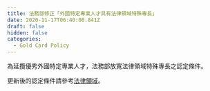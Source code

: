 ```yaml
---
title: 法務部修正「外國特定專業人才具有法律領域特殊專長」
date: 2020-11-17T06:40:00.841Z
draft: false
hidden: false
categories:
  - Gold Card Policy
---
```

為延攬優秀外國特定專業人才，法務部放寬法律領域特殊專長之認定條件。

更新後的認定條件請參考[法律領域](/zh/qualification/field-of-law/)。